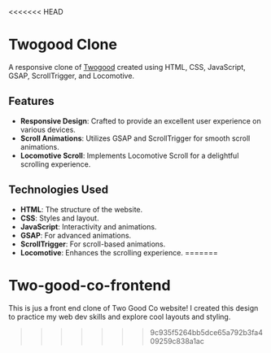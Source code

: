 <<<<<<< HEAD
# Twogood Clone

A responsive clone of [Twogood](https://twogood.com.au/) created using HTML, CSS, JavaScript, GSAP, ScrollTrigger, and Locomotive.

## Features

- **Responsive Design**: Crafted to provide an excellent user experience on various devices.
- **Scroll Animations**: Utilizes GSAP and ScrollTrigger for smooth scroll animations.
- **Locomotive Scroll**: Implements Locomotive Scroll for a delightful scrolling experience.

## Technologies Used

- **HTML**: The structure of the website.
- **CSS**: Styles and layout.
- **JavaScript**: Interactivity and animations.
- **GSAP**: For advanced animations.
- **ScrollTrigger**: For scroll-based animations.
- **Locomotive**: Enhances the scrolling experience.
=======
# Two-good-co-frontend
This is jus a front end clone of Two Good Co website! I created this design to practice my web dev skills and explore cool layouts and styling. 
>>>>>>> 9c935f5264bb5dce65a792b3fa409259c838a1ac
